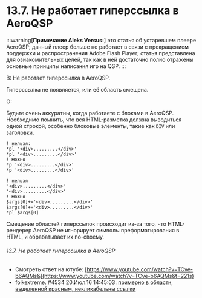# 13.7. Не работает гиперссылка в AeroQSP
<!-- [:faq_13_07] -->

:::warning[**Примечание Aleks Versus:**]
это статья об устаревшем плеере AeroQSP; данный плеер больше не работает в связи с прекращением поддержки и распространения Adobe Flash Player; статья представлена для ознакомительных целей, так как в ней достаточно полно отражены основные принципы написания игр на QSP.
:::

В: Не работает гиперссылка в AeroQSP.

Гиперссылка не появляется, или её область смещена.

О:

Будьте очень аккуратны, когда работаете с блоками в AeroQSP. Необходимо помнить, что вся HTML-разметка должна выводиться одной строкой, особенно блоковые элементы, такие как `DIV` или заголовки.
```qsp
! нельзя: 
*pl '<div>.........</div>' 
*pl '<div>.........</div>' 
! можно 
*p '<div>.........</div>' 
*p '<div>.........</div>'

! нельзя 
'<div>.........</div>' 
'<div>.........</div>' 
! можно 
$args[0]+='<div>.........</div>' 
$args[0]+='<div>.........</div>'
*pl $args[0]
```
Смещение областей гиперссылок происходит из-за того, что HTML-рендерер AeroQSP не игнорирует символы преформатирования в HTML, и обрабатывает их по-своему.

###### 13.7. Не работает гиперссылка в AeroQSP
<!-- [:link_13_07] -->
- Смотреть ответ на ютубе: [https://www.youtube.com/watch?v=TCve-b6AQMs&](https://www.youtube.com/watch?v=TCve-b6AQMs&t=221s)
- folkextreme. #4534 20.Июл.16 14:45:03: [примерно в области, выделенной красным, некликабельны ссылки](https://qsp.org/index.php?option=com_agora&task=topic&id=40&p=182&prc=25&Itemid=57#p24397)
